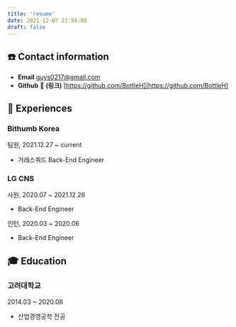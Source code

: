 ```yaml
---
title: 'resume'
date: 2021-12-07 22:54:00
draft: false
---
```


## ☎️ Contact information

- **Email**    <guys0217@gmail.com>
- **Github**  🔗 **(링크)** [https://github.com/BottleH](https://github.com/BottleH)

## 🎈  Experiences

### Bithumb Korea

팀원, 2021.12.27 ~ current

- 거래스쿼드 Back-End Engineer

### LG CNS

사원, 2020.07 ~ 2021.12.26

- Back-End Engineer

인턴, 2020.03 ~ 2020.06

- Back-End Engineer

## 🎓  Education

### 고려대학교

2014.03 ~ 2020.08

- 산업경영공학 전공
  